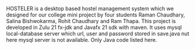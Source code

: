 HOSTELER is a desktop based hostel management system which we designed for our college mini project by four students Raman Chaudhary, Salina Bishwokarma, Rohit Chaudhary and Ram Thapa. 
This project is developed in Zulu 21 fx-jdk and Javafx 21 sdk with maven. It uses mysql local-database server which url, user and password stored in save.java nut here mysql server is not available. Only Java code listed here.
